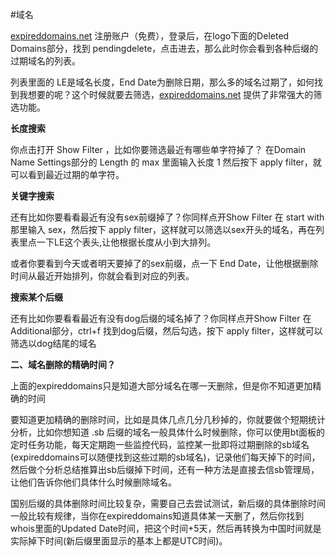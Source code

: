 #域名

[expireddomains.net](http://expireddomains.net) 注册账户（免费），登录后，在logo下面的Deleted Domains部分，找到 pendingdelete，点击进去，那么此时你会看到各种后缀的过期域名的列表。

列表里面的 LE是域名长度，End Date为删除日期，那么多的域名过期了，如何找到我想要的呢？这个时候就要去筛选，[expireddomains.net](http://expireddomains.net) 提供了非常强大的筛选功能。

**长度搜索**

你点击打开 Show Filter ，比如你要筛选最近有哪些单字符掉了？ 在Domain Name Settings部分的 Length 的 max 里面输入长度 1 然后按下 apply filter，就可以看到最近过期的单字符。

**关键字搜索**

还有比如你要看看最近有没有sex前缀掉了？你同样点开Show Filter 在 start with 那里输入 sex，然后按下 apply filter，这样就可以筛选以sex开头的域名，再在列表里点一下LE这个表头,让他根据长度从小到大排列。

或者你要看到今天或者明天要掉了的sex前缀，点一下 End Date，让他根据删除时间从最近开始排列，你就会看到对应的列表。

**搜索某个后缀**

还有比如你要看看最近有没有dog后缀的域名掉了？你同样点开Show Filter 在Additional部分，ctrl+f 找到dog后缀，然后勾选，按下 apply filter，这样就可以筛选以dog结尾的域名

**二、域名删除的精确时间？**

上面的expireddomains只是知道大部分域名在哪一天删除，但是你不知道更加精确的时间

要知道更加精确的删除时间，比如是具体几点几分几秒掉的，你就要做个短期统计分析，比如你想知道 .sb 后缀的域名一般具体什么时候删除，你可以使用bt面板的定时任务功能，每天定期跑一些监控代码，监控某一批即将过期删除的sb域名(expireddomains可以随便找到这些过期的sb域名)，记录他们每天掉下的时间，然后做个分析总结推算出sb后缀掉下时间，还有一种方法是直接去信sb管理局，让他们告诉你他们具体什么时候删除域名。

国别后缀的具体删除时间比较复杂，需要自己去尝试测试，新后缀的具体删除时间一般比较有规律，当你在expireddomains知道具体某一天删了，然后你找到whois里面的Updated Date时间，把这个时间+5天，然后再转换为中国时间就是实际掉下时间(新后缀里面显示的基本上都是UTC时间)。